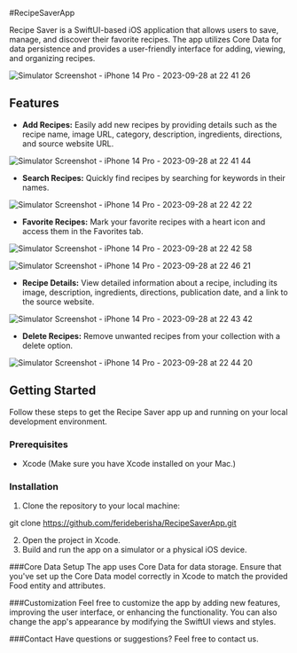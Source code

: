 #RecipeSaverApp

Recipe Saver is a SwiftUI-based iOS application that allows users to save, manage, and discover their favorite recipes. The app utilizes Core Data for data persistence and provides a user-friendly interface for adding, viewing, and organizing recipes.

![Simulator Screenshot - iPhone 14 Pro - 2023-09-28 at 22 41 26](https://github.com/ferideberisha/RecipeSaverApp/assets/93921511/829a5743-bacb-4549-ab79-b91b07f65c80)

## Features

- **Add Recipes:** Easily add new recipes by providing details such as the recipe name, image URL, category, description, ingredients, directions, and source website URL.

![Simulator Screenshot - iPhone 14 Pro - 2023-09-28 at 22 41 44](https://github.com/ferideberisha/RecipeSaverApp/assets/93921511/f76940c8-c4dd-4b12-9766-239f83a41eee)

- **Search Recipes:** Quickly find recipes by searching for keywords in their names.

![Simulator Screenshot - iPhone 14 Pro - 2023-09-28 at 22 42 22](https://github.com/ferideberisha/RecipeSaverApp/assets/93921511/c2cdcce5-6fa9-4147-ad98-ec5608593796)

- **Favorite Recipes:** Mark your favorite recipes with a heart icon and access them in the Favorites tab.

![Simulator Screenshot - iPhone 14 Pro - 2023-09-28 at 22 42 58](https://github.com/ferideberisha/RecipeSaverApp/assets/93921511/6cf53f35-c185-41b6-a54d-1ea652a6c90a)

![Simulator Screenshot - iPhone 14 Pro - 2023-09-28 at 22 46 21](https://github.com/ferideberisha/RecipeSaverApp/assets/93921511/63cd109d-55e3-4bec-a517-deee1542ddb1)

- **Recipe Details:** View detailed information about a recipe, including its image, description, ingredients, directions, publication date, and a link to the source website.

![Simulator Screenshot - iPhone 14 Pro - 2023-09-28 at 22 43 42](https://github.com/ferideberisha/RecipeSaverApp/assets/93921511/0707d7df-0e76-4857-b4a6-87938cc32420)

- **Delete Recipes:** Remove unwanted recipes from your collection with a delete option.

![Simulator Screenshot - iPhone 14 Pro - 2023-09-28 at 22 44 20](https://github.com/ferideberisha/RecipeSaverApp/assets/93921511/021591b6-8e5a-4d1e-83cf-0335a5a89480)

## Getting Started

Follow these steps to get the Recipe Saver app up and running on your local development environment.

### Prerequisites

- Xcode (Make sure you have Xcode installed on your Mac.)

### Installation

1. Clone the repository to your local machine:

git clone https://github.com/ferideberisha/RecipeSaverApp.git

2. Open the project in Xcode.
3. Build and run the app on a simulator or a physical iOS device.

###Core Data Setup
The app uses Core Data for data storage. Ensure that you've set up the Core Data model correctly in Xcode to match the provided Food entity and attributes.

###Customization
Feel free to customize the app by adding new features, improving the user interface, or enhancing the functionality. You can also change the app's appearance by modifying the SwiftUI views and styles.

###Contact
Have questions or suggestions? Feel free to contact us.


